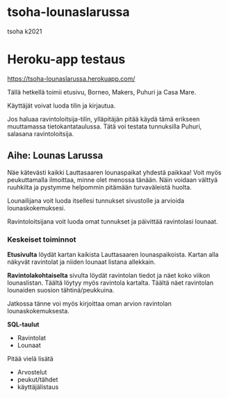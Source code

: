 # tsoha-lounaslarussa
tsoha k2021

# Heroku-app testaus
https://tsoha-lounaslarussa.herokuapp.com/

Tällä hetkellä toimii etusivu, Borneo, Makers, Puhuri ja Casa Mare.

Käyttäjät voivat luoda tilin ja kirjautua. 

Jos haluaa ravintoloitsija-tilin, ylläpitäjän pitää käydä tämä erikseen muuttamassa tietokantataulussa. Tätä voi testata tunnuksilla Puhuri, salasana ravintoloitsija.

## Aihe: Lounas Larussa
Näe kätevästi kaikki Lauttasaaren lounaspaikat yhdestä paikkaa!
Voit myös peukuttamalla ilmoittaa, minne olet menossa tänään. Näin voidaan välttyä ruuhkilta ja pystymme helpommin pitämään turvaväleistä huolta.

Lounailijana voit luoda itsellesi tunnukset sivustolle ja arvioida lounaskokemuksesi.

Ravintoloitsijana voit luoda omat tunnukset ja päivittää ravintolasi lounaat. 

### Keskeiset toiminnot

**Etusivulta** löydät kartan kaikista Lauttasaaren lounaspaikoista.
Kartan alla näkyvät ravintolat ja niiden lounaat listana allekkain. 

**Ravintolakohtaiselta** sivulta löydät ravintolan tiedot ja näet koko viikon lounaslistan. Täältä löytyy myös ravintola kartalta. Täältä näet ravintolan lounaiden suosion tähtinä/peukkuina.

Jatkossa tänne voi myös kirjoittaa oman arvion ravintolan lounaskokemuksesta.

**SQL-taulut**
- Ravintolat
- Lounaat

Pitää vielä lisätä
- Arvostelut
- peukut/tähdet
- käyttäjälistaus